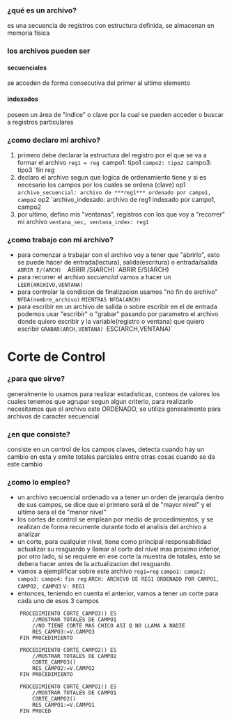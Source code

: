 ### ¿qué es un archivo?
es una secuencia de registros con estructura definida, se almacenan en memoria física
### los archivos pueden ser
#### secuenciales
se acceden de forma consecutiva del primer al ultimo elemento
#### indexados
poseen un área de "indice" o clave por la cual se pueden acceder o buscar a registros particulares

### ¿como declaro mi archivo?
1. primero debe declarar la estructura del registro por el que se va a formar el archivo
	`reg1 = reg
		`campo1: tipo1
		`campo2: tipo2
		`campo3: tipo3
	`fin reg
2. declaro el archivo segun que logica de ordenamiento tiene y si es necesario los campos por los cuales se ordena (clave)
	op1
		`archivo_secuencial: archivo de ***reg1*** ordenado por campo1, campo2`
	op2
		`archivo_indexado: archivo de reg1 indexado por campo1, campo2
3. por ultimo, defino mis "ventanas", registros con los que voy a "recorrer" mi archivo
	`ventana_sec, ventana_index: reg1` 
### ¿como trabajo con mi archivo?
- para comenzar a trabajar con el archivo voy a tener que "abrirlo", esto se puede hacer de entrada(lectura), salida(escritura) o entrada/salida
	`ABRIR E/(ARCH) 
	`ABRIR /S(ARCH)
	`ABRIR E/S(ARCH)
- para recorrer el archivo _secuencial_ vamos a hacer un
	`LEER(ARCHIVO,VENTANA)`
- para controlar la condicion de finalizacion usamos "no fin de archivo" `NFDA(nombre_archivo)`
	`MIENTRAS NFDA(ARCH)`
- para escribir en un archivo de salida o sobre escribir en el de entrada podemos usar "escribir" o "grabar" pasando por parametro el archivo donde quiero escribir y la variable(registro o ventana) que quiero escribir
	`GRABAR(ARCH,VENTANA)
	`ESC(ARCH,VENTANA)`

# Corte de Control
### ¿para que sirve?
generalmente lo usamos para realizar estadisticas, conteos de valores los cuales tenemos que agrupar segun algun criterio, para realizarlo necesitamos que el archivo este ORDENADO, se utiliza generalmente para archivos de caracter secuencial

### ¿en que consiste?
consiste en un control de los campos claves, detecta cuando hay un cambio en esta y emite totales parciales entre otras cosas cuando se da este cambio

### ¿como lo empleo?
- un archivo secuencial ordenado va a tener un orden de jerarquía dentro de sus campos, se dice que el primero será el de "mayor nivel" y el ultimo sera el de "menor nivel"
- los cortes de control se emplean por medio de procedimientos, y se realizan de forma recurrente durante todo el analisis del archivo a analizar
- un corte, para cualquier nivel, tiene como principal responsabilidad actualizar su resguardo y llamar al corte del nivel mas proximo inferior, por otro lado, si se requiere en ese corte la muestra de totales, esto se debera hacer antes de la actualizacion del resguardo.
- vamos a ejemplificar sobre este archivo
	`reg1=reg`
			`campo1:`
			`campo2:`
			`campo3:`
		`campo4:`
	`fin reg`
	`ARCH: ARCHIVO DE REG1 ORDENADO POR CAMPO1, CAMPO2, CAMPO3`
	`V: REG1`
- entonces, teniendo en cuenta el anterior, vamos a tener un corte para cada uno de esos 3 campos
```
	PROCEDIMIENTO CORTE_CAMPO3() ES
		//MOSTRAR TOTALES DE CAMPO1
		//NO TIENE CORTE MAS CHICO ASI Q NO LLAMA A NADIE
		RES_CAMPO3:=V.CAMPO3
	FIN PROCEDIMIENTO
	
	PROCEDIMIENTO CORTE_CAMPO2() ES
		//MOSTRAR TOTALES DE CAMPO2
		CORTE_CAMPO3()
		RES_CAMPO2:=V.CAMPO2
	FIN PROCEDIMIENTO
	
	PROCEDIMIENTO CORTE_CAMPO1() ES
		//MOSTRAR TOTALES DE CAMPO1
		CORTE_CAMPO2()
		RES_CAMPO1:=V.CAMPO1
	FIN PROCED
```

		
	





